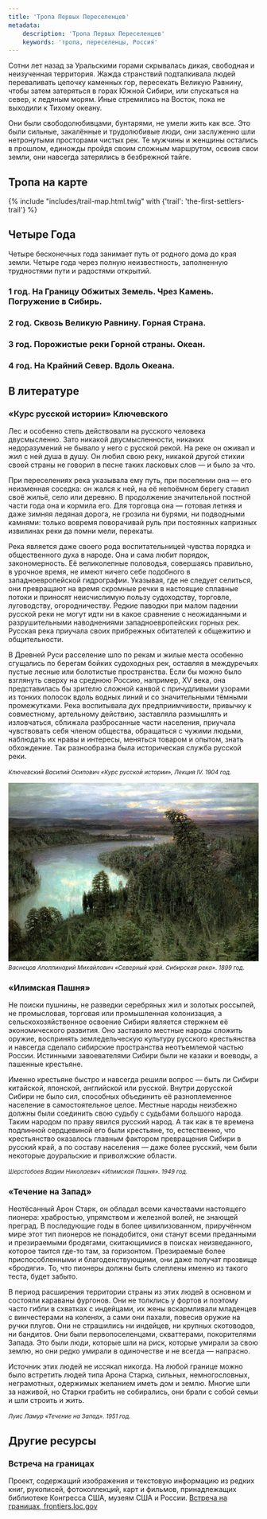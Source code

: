 ```yaml
---
title: 'Тропа Первых Переселенцев'
metadata:
    description: 'Тропа Первых Переселенцев'
    keywords: 'тропа, переселенцы, Россия'
---
```


Сотни лет назад за Уральскими горами скрывалась дикая, свободная и неизученная территория. Жажда странствий подталкивала людей переваливать цепочку каменных гор, пересекать Великую Равнину, чтобы затем затеряться в горах Южной Сибири, или спускаться на север, к ледяным морям. Иные стремились на Восток, пока не выходили к Тихому океану.

Они были свободолюбивцами, бунтарями, не умели жить как все. Это были сильные, закалённые и трудолюбивые люди, они заслуженно шли нетронутыми просторами чистых рек. Те мужчины и женщины остались в прошлом, единожды пройдя своим сложным маршрутом, освоив свои земли, они навсегда затерялись в безбрежной тайге.



## Тропа на карте

{% include "includes/trail-map.html.twig" with {'trail': 'the-first-settlers-trail'} %}



## Четыре Года

Четыре бесконечных года занимает путь от родного дома до края земли. Четыре года через полную неизвестность, заполненную трудностями пути и радостями открытий.

### 1 год. На Границу Обжитых Земель. Чрез Камень. Погружение в Сибирь.
### 2 год. Сквозь Великую Равнину. Горная Страна.
### 3 год. Порожистые реки Горной страны. Океан.
### 4 год. На Крайний Север. Вдоль Океана.



## В литературе

### «Курс русской истории» Ключевского

Лес и особенно степь действовали на русского человека двусмысленно. Зато никакой двусмысленности, никаких недоразумений не бывало у него с русской рекой. На реке он оживал и жил с ней душа в душу. Он любил свою реку, никакой другой стихии своей страны не говорил в песне таких ласковых слов — и было за что.

При переселениях река указывала ему путь, при поселении она — его неизменная соседка: он жался к ней, на её непоёмном берегу ставил своё жильё, село или деревню. В продолжение значительной постной части года она и кормила его. Для торговца она — готовая летняя и даже зимняя ледяная дорога, не грозила ни бурями, ни подводными камнями: только вовремя поворачивай руль при постоянных капризных извилинах реки да помни мели, перекаты.

Река является даже своего рода воспитательницей чувства порядка и общественного духа в народе. Она и сама любит порядок, закономерность. Её великолепные половодья, совершаясь правильно, в урочное время, не имеют ничего себе подобного в западноевропейской гидрографии. Указывая, где не следует селиться, они превращают на время скромные речки в настоящие сплавные потоки и приносят неисчислимую пользу судоходству, торговле, луговодству, огородничеству. Редкие паводки при малом падении русской реки не могут идти ни в какое сравнение с неожиданными и разрушительными наводнениями западноевропейских горных рек. Русская река приучала своих прибрежных обитателей к общежитию и общительности.

В Древней Руси расселение шло по рекам и жилые места особенно сгущались по берегам бойких судоходных рек, оставляя в междуречьях пустые лесные или болотистые пространства. Если бы можно было взглянуть сверху на среднюю Россию, например, XV века, она представилась бы зрителю сложной канвой с причудливыми узорами из тонких полосок вдоль водных линий и со значительными тёмными промежутками. Река воспитывала дух предприимчивости, привычку к совместному, артельному действию, заставляла размышлять и изловчаться, сближала разбросанные части населения, приучала чувствовать себя членом общества, обращаться с чужими людьми, наблюдать их нравы и интересы, меняться товаром и опытом, знать обхождение. Так разнообразна была историческая служба русской реки.

<small>_Ключевский Василий Осипович «Курс русской истории», Лекция IV. 1904 год._</small>

![](severnyy-kray-sibirskaya-reka-apollinariy-mikhaylovich-vasnetsov.jpg)
<br><small>_Васнецов Аполлинарий Михайлович «Северный край. Сибирская река». 1899 год._</small>



### «Илимская Пашня»

Не поиски пушнины, не разведки серебряных жил и золотых россыпей, не промысловая, торговая или промышленная колонизация, а сельскохозяйственное освоение Сибири является стержнем её экономического развития. Оно заставило местные народы сложить оружие, воспринять земледельческую культуру русского крестьянства и навсегда сделало сибирские пространства неотъемлемой частью России. Истинными завоевателями Сибири были не казаки и воеводы, а пашенные крестьяне.

Именно крестьяне быстро и навсегда решили вопрос — быть ли Сибири китайской, японской, английской или русской. Внутри дорусской Сибири не было сил, способных объединить её разноплеменное население в самостоятельное целое. Местные народы неизбежно должны были соединить свою судьбу с судьбами большого народа. Таким народом по праву явился русский народ. А так как в те времена подлинной сердцевиной его были крестьяне, то, естественно, что крестьянство оказалось главным фактором превращения Сибири в русский край, а по составу населения — даже более русский, чем были некоторые доуральские и приволжские области.

<small>_Шерстобоев Вадим Николаевич «Илимская Пашня». 1949 год._</small>



### «Течение на Запад»

Неотёсанный Арон Старк, он обладал всеми качествами настоящего пионера: храбростью, упрямством и железной волей, не знающей преград. В последующие годы в более цивилизованном, приручённом мире этот тип пионеров не понадобится, они станут всеми преданными и презираемыми бродягами, скитающимися в поисках неизведанного, которое таится где-то там, за горизонтом. Презираемые более приспособленными и благоденствующими, они даже получат прозвище «бродяги». То, что пионеры должны быть слеплены именно из такого теста, будет забыто.

В период расширения территории страны из этих людей в основном и состояли караваны фургонов. Они не толклись у фортов и поэтому часто гибли в схватках с индейцами, их жены вскармливали младенцев с винчестерами на коленях, а сами они пахали, повесив оружие на ручки плугов. Они не страшились ни индейцев, ни крупных скотоводов, ни бандитов. Они были первопоселенцами, скваттерами, покорителями Запада. Это были люди, которые шли на риск, которые умирали за свою землю, но они редко умирали в одиночестве и не всегда — напрасно.

Источник этих людей не иссякал никогда. На любой границе можно было встретить людей типа Арона Старка, сильных, немногословных, неграмотных, одержимых желанием иметь дом и землю. Многие шли за наживой, но Старки грабить не собирались, они брали с собой семьи и шли строить и жить.

<small>_Луис Ламур «Течение на Запад». 1951 год._</small>



## Другие ресурсы

### Встреча на границах

Проект, содержащий изображения и текстовую информацию из редких книг, рукописей, фотоколлекций, карт и фильмов, принадлежащих библиотеке Конгресса США, музеям США и России.
[Встреча на границах, frontiers.loc.gov](http://frontiers.loc.gov/intldl/mtfhtml/mfsplash.html?target=_blank)